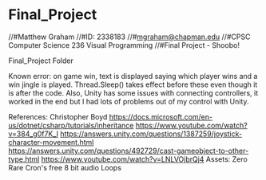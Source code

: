 # Final_Project
//#Matthew Graham
//#ID: 2338183
//#mgraham@chapman.edu
//#CPSC Computer Science 236 Visual Programming
//#Final Project - Shoobo!

Final_Project Folder

Known error: on game win, text is displayed saying which player wins and a win jingle is played. Thread.Sleep() takes effect before these even though it is after the code. Also, Unity has some issues with connecting controllers, it worked in the end but I had lots of problems out of my control with Unity.

References:
Christopher Boyd
https://docs.microsoft.com/en-us/dotnet/csharp/tutorials/inheritance
https://www.youtube.com/watch?v=384_g0f7K_I
https://answers.unity.com/questions/1387259/joystick-character-movement.html
https://answers.unity.com/questions/492729/cast-gameobject-to-other-type.html
https://www.youtube.com/watch?v=LNLVOjbrQj4
Assets:
Zero Rare
Cron's free 8 bit audio Loops
